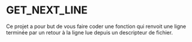 # GET_NEXT_LINE
 Ce projet a pour but de vous faire coder une fonction qui renvoit une ligne terminée par un retour à la ligne lue depuis un descripteur de fichier.
